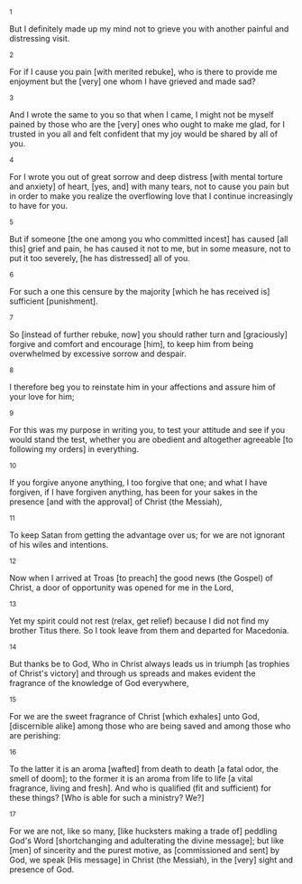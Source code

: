 <sup>1</sup> 

But I definitely made up my mind not to grieve you with another painful and distressing visit. 

<sup>2</sup> 

For if I cause you pain [with merited rebuke], who is there to provide me enjoyment but the [very] one whom I have grieved and made sad? 

<sup>3</sup> 

And I wrote the same to you so that when I came, I might not be myself pained by those who are the [very] ones who ought to make me glad, for I trusted in you all and felt confident that my joy would be shared by all of you. 

<sup>4</sup> 

For I wrote you out of great sorrow and deep distress [with mental torture and anxiety] of heart, [yes, and] with many tears, not to cause you pain but in order to make you realize the overflowing love that I continue increasingly to have for you. 

<sup>5</sup> 

But if someone [the one among you who committed incest] has caused [all this] grief and pain, he has caused it not to me, but in some measure, not to put it too severely, [he has distressed] all of you. 

<sup>6</sup> 

For such a one this censure by the majority [which he has received is] sufficient [punishment]. 

<sup>7</sup> 

So [instead of further rebuke, now] you should rather turn and [graciously] forgive and comfort and encourage [him], to keep him from being overwhelmed by excessive sorrow and despair. 

<sup>8</sup> 

I therefore beg you to reinstate him in your affections and assure him of your love for him; 

<sup>9</sup> 

For this was my purpose in writing you, to test your attitude and see if you would stand the test, whether you are obedient and altogether agreeable [to following my orders] in everything. 

<sup>10</sup> 

If you forgive anyone anything, I too forgive that one; and what I have forgiven, if I have forgiven anything, has been for your sakes in the presence [and with the approval] of Christ (the Messiah), 

<sup>11</sup> 

To keep Satan from getting the advantage over us; for we are not ignorant of his wiles and intentions. 

<sup>12</sup> 

Now when I arrived at Troas [to preach] the good news (the Gospel) of Christ, a door of opportunity was opened for me in the Lord, 

<sup>13</sup> 

Yet my spirit could not rest (relax, get relief) because I did not find my brother Titus there. So I took leave from them and departed for Macedonia. 

<sup>14</sup> 

But thanks be to God, Who in Christ always leads us in triumph [as trophies of Christ's victory] and through us spreads and makes evident the fragrance of the knowledge of God everywhere, 

<sup>15</sup> 

For we are the sweet fragrance of Christ [which exhales] unto God, [discernible alike] among those who are being saved and among those who are perishing: 

<sup>16</sup> 

To the latter it is an aroma [wafted] from death to death [a fatal odor, the smell of doom]; to the former it is an aroma from life to life [a vital fragrance, living and fresh]. And who is qualified (fit and sufficient) for these things? [Who is able for such a ministry? We?] 

<sup>17</sup> 

For we are not, like so many, [like hucksters making a trade of] peddling God's Word [shortchanging and adulterating the divine message]; but like [men] of sincerity and the purest motive, as [commissioned and sent] by God, we speak [His message] in Christ (the Messiah), in the [very] sight and presence of God.